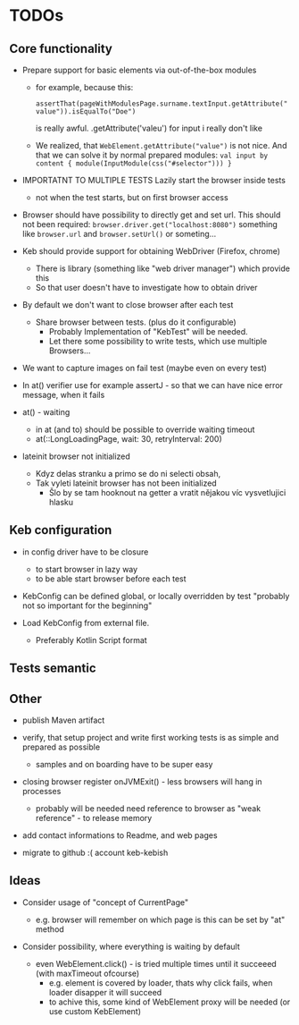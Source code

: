 # TODOs
## Core functionality
- Prepare support for basic elements via out-of-the-box modules
   - for example, because this:
      
      ```assertThat(pageWithModulesPage.surname.textInput.getAttribute("value")).isEqualTo("Doe")```
      
     is really awful. .getAttribute('valeu') for input i really don't like
   - We realized, that  `WebElement.getAttribute("value")` is not nice. And that we can solve it by normal prepared modules: 
     `val input by content { module(InputModule(css("#selector"))) }`
  
- IMPORTATNT TO MULTIPLE TESTS Lazily start the browser inside tests 
  - not when the test starts, but on first browser access

- Browser should have possibility to directly get and set url. 
  This should not been required:
   ```browser.driver.get("localhost:8080")```
  something like `browser.url` and `browser.setUrl()` or someting...
   
- Keb should provide support for obtaining WebDriver (Firefox, chrome)
  - There is library (something like "web driver manager") which provide this
  - So that user doesn't have to investigate how to obtain driver
  
- By default we don't want to close browser after each test
    - Share browser between tests. (plus do it configurable)
        - Probably Implementation of "KebTest" will be needed.
        - Let there some possibility to write tests, which use multiple Browsers...

- We want to capture images on fail test (maybe even on every test)

- In at() verifier use for example assertJ - so that we can have nice error message, when it fails

- at() - waiting
   - in at (and to) should be possible to override waiting timeout
   - at(::LongLoadingPage, wait: 30, retryInterval: 200)
   
- lateinit browser not initialized
  - Kdyz delas stranku a primo se do ni selecti obsah,
  - Tak vyleti     lateinit browser   has not been initialized
    - Šlo by se tam hooknout na getter a vratit nějakou víc vysvetlujici hlasku  
   
## Keb configuration
- in config   driver have to be closure 
     - to start browser in lazy way
     - to be able start browser before each test

- KebConfig can be defined global, or locally overridden by test  "probably not so important for the beginning"

- Load KebConfig from external file.
  - Preferably Kotlin Script format

## Tests semantic

  
## Other
- publish Maven artifact

- verify, that setup project and write first working tests is as simple and prepared as possible
     - samples and on boarding have to be super easy
     
- closing browser register onJVMExit() - less browsers will hang in processes
   - probably will be needed need reference to browser as "weak reference" - to release memory  
     
- add contact informations to Readme, and web pages

- migrate to github :(  account  keb-kebish
     
## Ideas

- Consider usage of "concept of CurrentPage"
   - e.g. browser will remember on which page is this can be set by "at" method
   
   
- Consider possibility, where everything is waiting by default
    - even  WebElement.click() - is tried multiple times until it succeeed (with maxTimeout ofcourse)   
       - e.g.  element is covered by loader, thats why click fails, when loader disapper it will succeed
       - to achive this, some kind of WebElement proxy will be needed (or use custom KebElement)
